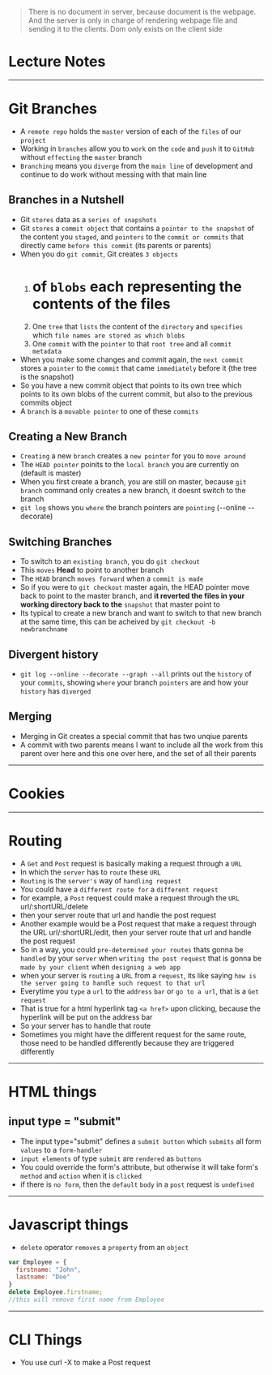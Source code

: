 > There is no document in server, because document is the webpage. And the server is only in charge of rendering webpage file and sending it to the clients. Dom only exists on the client side
# Lecture Notes

---

# Git Branches
* A `remote repo` holds the `master` version of each of the `files` of our `project`
* Working in `branches` allow you to `work` on the `code` and `push` it to `GitHub` without `effecting` the `master` branch
* `Branching` means you `diverge` from the `main line` of development and continue to do work without messing with that main line

## Branches in a Nutshell
* Git `stores` data as a `series of snapshots`
* Git `stores` a `commit object` that contains a `pointer to the snapshot` of the content you `staged`, and `pointers` to the `commit or commits` that directly came `before this commit` (its parents or parents)
* When you do `git commit`, Git creates `3 objects`
  1) # of `blobs` each representing the contents of the files
  2) One `tree` that `lists` the content of the `directory` and `specifies` which `file names are stored as which blobs`
  3) One `commit` with the `pointer` to that `root tree` and all `commit metadata`
* When you make some changes and commit again, the `next commit` stores a `pointer` to the `commit` that came `immediately` before it (the tree is the snapshot)
* So you have a new commit object that points to its own tree which points to its own blobs of the current commit, but also to the previous commits object
* A `branch` is a `movable pointer` to one of these `commits`

## Creating a New Branch
* `Creating` a new `branch` creates a `new pointer` for you to `move around`
* The `HEAD pointer` poinits to the `local branch` you are currently on (default is master)
* When you first create a branch, you are still on master, because `git branch` command only creates a new branch, it doesnt switch to the branch
* `git log` shows you `where` the branch pointers are `pointing` (--online --decorate)

## Switching Branches
* To switch to an `existing branch`, you do `git checkout`
* This `moves` **Head** to point to another branch
* The `HEAD` branch `moves forward` when a `commit is made`
* So if you were to `git checkout` master again, the HEAD pointer move back to point to the master branch, and **it reverted the files in your working directory back to the** `snapshot` that master point to
* Its typical to create a new branch and want to switch to that new branch at the same time, this can be acheived by `git checkout -b newbranchname`

## Divergent history
* `git log --online --decorate --graph --all` prints out the `history` of your `commits`, showing `where` your branch `pointers` are and how your `history` has `diverged`

## Merging
* Merging in Git creates a special commit that has two unqiue parents
* A commit with two parents means I want to include all the work from this parent over here and this one over here, and the set of all their parents

---
# Cookies


----

# Routing
* A `Get` and `Post` request is basically making a request through a `URL`
* In which the `server` has to `route` these `URL`
* `Routing` is the `server's` way of `handling request`
* You could have a `different route for` a `different request` 
* for example, a `Post` request could make a request through the `URL` url/:shortURL/delete
* then your server route that url and handle the post request
* Another example would be a Post request that make a request through the URL url/:shortURL/edit, then your server route that url and handle the post request
* So in a way, you could `pre-determined your routes` thats gonna be `handled` by your `server` when `writing the post request` that is gonna be `made by your client` when `designing a web app`
* when your server is `routing` a `URL` from a `request`, its like saying `how is the server going to handle such request to that url`
* Everytime you `type` a `url` to the `address` `bar` or `go to a url`, that is a `Get` `request`
* That is true for a html hyperlink tag `<a href>` upon clicking, because the hyperlink will be put on the address bar
* So your server has to handle that route
* Sometimes you might have the different request for the same route, those need to be handled differently because they are triggered differently

---

# HTML things
## input type = "submit"
* The input type="submit" defines a `submit button` which `submits` all form `values` to a `form-handler`
* `input elements` of type `submit` are `rendered` as `buttons`
* You could override the form's attribute, but otherwise it will take form's `method` and `action` when it is `clicked`
* if there is `no form`, then the `default` `body` in a `post` request is `undefined`

---

# Javascript things
* `delete` operator `removes` a `property` from an `object`
``` js
var Employee = {
  firstname: "John",
  lastname: "Doe"
}
delete Employee.firstname;
//this will remove first name from Employee
```

---

# CLI Things
* You use curl -X to make a Post request